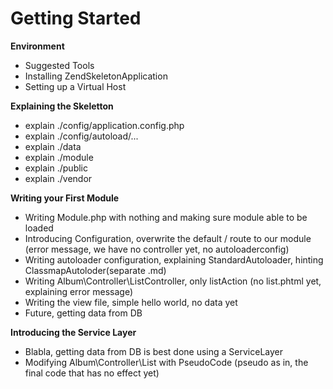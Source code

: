 Getting Started
===============

**Environment**

- Suggested Tools
- Installing ZendSkeletonApplication
- Setting up a Virtual Host

**Explaining the Skeletton**

- explain ./config/application.config.php
- explain ./config/autoload/...
- explain ./data
- explain ./module
- explain ./public
- explain ./vendor

**Writing your First Module**

- Writing Module.php with nothing and making sure module able to be loaded
- Introducing Configuration, overwrite the default / route to our module (error message, we have no controller yet, no autoloaderconfig)
- Writing autoloader configuration, explaining StandardAutoloader, hinting ClassmapAutoloder(separate .md)
- Writing Album\Controller\ListController, only listAction (no list.phtml yet, explaining error message)
- Writing the view file, simple hello world, no data yet
- Future, getting data from DB

**Introducing the Service Layer**

- Blabla, getting data from DB is best done using a ServiceLayer
- Modifying Album\Controller\List with PseudoCode (pseudo as in, the final code that has no effect yet)
